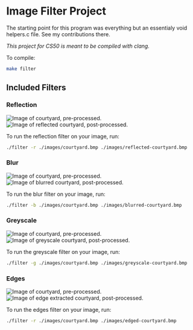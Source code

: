 # Image Filter Project

The starting point for this program was everything but an essentialy void helpers.c file. See my contributions there.

*This project for CS50 is meant to be compiled with clang.*

To compile:

```bash
make filter
```

## Included Filters

### Reflection

![Image of courtyard, pre-processed.](https://github.com/pseamusmcdonald/cs50-programs/blob/main/projectMedia/courtyard.bmp)
![Image of reflected courtyard, post-processed.](https://github.com/pseamusmcdonald/cs50-programs/blob/main/projectMedia/reflected-courtyard.bmp)

To run the reflection filter on your image, run:

```bash
./filter -r ./images/courtyard.bmp ./images/reflected-courtyard.bmp
```

### Blur

![Image of courtyard, pre-processed.](https://github.com/pseamusmcdonald/cs50-programs/blob/main/projectMedia/courtyard.bmp)
![Image of blurred courtyard, post-processed.](https://github.com/pseamusmcdonald/cs50-programs/blob/main/projectMedia/blurred-courtyard.bmp)

To run the blur filter on your image, run:

```bash
./filter -b ./images/courtyard.bmp ./images/blurred-courtyard.bmp
```

### Greyscale

![Image of courtyard, pre-processed.](https://github.com/pseamusmcdonald/cs50-programs/blob/main/projectMedia/courtyard.bmp)
![Image of greyscale courtyard, post-processed.](https://github.com/pseamusmcdonald/cs50-programs/blob/main/projectMedia/greyscale-courtyard.bmp)

To run the greyscale filter on your image, run:

```bash
./filter -g ./images/courtyard.bmp ./images/greyscale-courtyard.bmp
```

### Edges

![Image of courtyard, pre-processed.](https://github.com/pseamusmcdonald/cs50-programs/blob/main/projectMedia/courtyard.bmp)
![Image of edge extracted courtyard, post-processed.](https://github.com/pseamusmcdonald/cs50-programs/blob/main/projectMedia/edged-courtyard.bmp)

To run the edges filter on your image, run:

```bash
./filter -r ./images/courtyard.bmp ./images/edged-courtyard.bmp
```